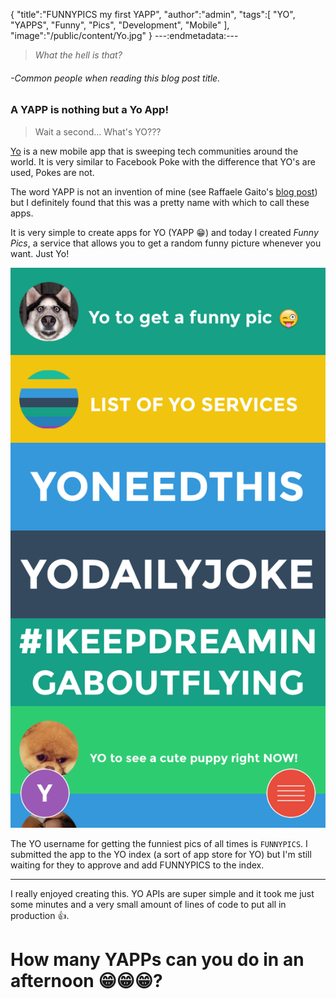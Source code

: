 {
  "title":"FUNNYPICS my first YAPP",
  "author":"admin",
  "tags":[
    "YO",
    "YAPPS",
    "Funny",
    "Pics",
    "Development",
    "Mobile"
  ],
  "image":"/public/content/Yo.jpg"
}
---:endmetadata:---

> _What the hell is that?_
###### -Common people when reading this blog post title.

### A YAPP is nothing but a Yo App!
>Wait a second... What's YO???

[Yo](http://www.justyo.co) is a new mobile app that is sweeping tech communities around the world. It is very similar to Facebook Poke with the difference that YO's are used, Pokes are not.


The word YAPP is not an invention of mine (see Raffaele Gaito's [blog post](http://www.raffaelegaito.com/post/95811952422/la-mia-prima-yapp-yo-app-allyoneedis)) but I definitely found that this was a pretty name with which to call these apps.

It is very simple to create apps for YO (YAPP 😁) and today I created *Funny Pics*, a service that allows you to get a random funny picture whenever you want. Just Yo!

![My YAPP](/public/content/IMG_2240.PNG)

The YO username for getting the funniest pics of all times is `FUNNYPICS`. I submitted the app to the YO index (a sort of app store for YO) but I'm still waiting for they to approve and add FUNNYPICS to the index.

<div id="yo-button"></div>

_________

I really enjoyed creating this. YO APIs are super simple and it took me just some minutes and a very small amount of lines of code to put all in production 👍.

# How many YAPPs can you do in an afternoon 😁😁😁?

<script type="text/javascript">
  var _yoData = {
    "username": "FUNNYPICS",
    "trigger": "you want to see a really funny pic"
  };
  var s = document.createElement("script");
  s.type = "text/javascript";
  s.src = "//yoapp.s3.amazonaws.com/js/yo-button.js";
  (document.head || document.getElementsByTagName("head")[0]).appendChild(s);
</script>
